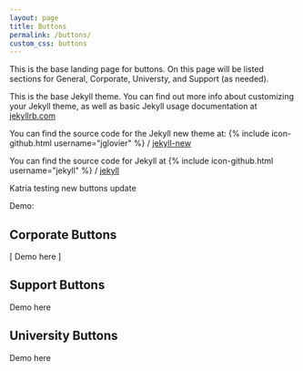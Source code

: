 ```yaml
---
layout: page
title: Buttons
permalink: /buttons/
custom_css: buttons
---
```


This is the base landing page for buttons. On this page will be listed sections for General, Corporate, Universty, and Support (as needed).


This is the base Jekyll theme. You can find out more info about customizing your Jekyll theme, as well as basic Jekyll usage documentation at [jekyllrb.com](http://jekyllrb.com/)

You can find the source code for the Jekyll new theme at:
{% include icon-github.html username="jglovier" %} /
[jekyll-new](https://github.com/jglovier/jekyll-new)

You can find the source code for Jekyll at
{% include icon-github.html username="jekyll" %} /
[jekyll](https://github.com/jekyll/jekyll)

Katria testing new buttons update

Demo:

## Corporate Buttons
[ Demo here ]
## Support Buttons
Demo here

## University Buttons
Demo here

